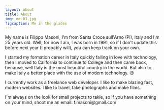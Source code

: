 ```yaml
---
layout: about
title: About
img: me-01.jpg
figcaption: Me in the glades
---
```



My name is Filippo Masoni, I'm from Santa Croce sull'Arno (PI), Italy and I'm 25 years old. Well, for now I am, I was born in 1991, so if I don't update this before next year (I probably will), you can keep track on your own.

I started my formation career in Italy quickly falling in love with technology, then I moved to California to continue to College and then came back, because, well Italy is the most beautiful country in the world. But also to make Italy a better place with the use of modern technology. 😉

I currently work as a freelance web developer. I like to make blazing fast, modern websites. I like to travel, take photographs and make films.

I'm always on the look for small projects to takle, so if you have something on your mind, shoot me an email:     f.masoni@­gmail.com
